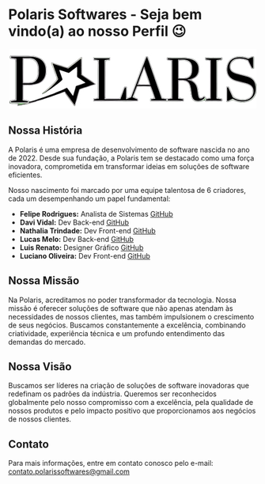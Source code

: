 # Polaris Softwares - Seja bem vindo(a) ao nosso Perfil 😉

<p align="center">
  <img src="https://github.com/polarissoftwares/site/blob/8fc12a6e6a963df0d67e1e3a6d957dd0a34ec4fe/Assets/img/LogoPolaris.jpg" alt="Logo empresa Polaris">
</p>


## Nossa História

A Polaris é uma empresa de desenvolvimento de software nascida no ano de 2022. Desde sua fundação, a Polaris tem se destacado como uma força inovadora, comprometida em transformar ideias em soluções de software eficientes.

Nosso nascimento foi marcado por uma equipe talentosa de 6 criadores, cada um desempenhando um papel fundamental:

- **Felipe Rodrigues:** Analista de Sistemas [GitHub](https://github.com/lferodrigues)
- **Davi Vidal:** Dev Back-end [GitHub](https://github.com/DaviVidal01)
- **Nathalia Trindade:** Dev Front-end [GitHub](https://github.com/NathaliaFT)
- **Lucas Melo:** Dev Back-end [GitHub](https://github.com/luquinha157)
- **Luis Renato:** Designer Gráfico [GitHub](https://github.com/Luisrenatou)
- **Luciano Oliveira:** Dev Front-end [GitHub](https://github.com/Lucianojr11)

## Nossa Missão

Na Polaris, acreditamos no poder transformador da tecnologia. Nossa missão é oferecer soluções de software que não apenas atendam às necessidades de nossos clientes, mas também impulsionem o crescimento de seus negócios. Buscamos constantemente a excelência, combinando criatividade, experiência técnica e um profundo entendimento das demandas do mercado.

## Nossa Visão

Buscamos ser líderes na criação de soluções de software inovadoras que redefinam os padrões da indústria. Queremos ser reconhecidos globalmente pelo nosso compromisso com a excelência, pela qualidade de nossos produtos e pelo impacto positivo que proporcionamos aos negócios de nossos clientes.

## Contato

Para mais informações, entre em contato conosco pelo e-mail: [contato.polarissoftwares@gmail.com](mailto:contato.polarissoftwares@gmail.com)
